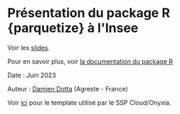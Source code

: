 # Présentation du package R {parquetize} à l'Insee

Voir les [slides](https://ddotta.github.io/parquetize_presentation/).

Pour en savoir plus, voir [la documentation du package R](https://github.com/ddotta/parquetize)

Date : Juin 2023

Auteur : [Damien Dotta](https://github.com/ddotta) (Agreste - France)

Voir [ici](https://github.com/InseeFrLab/onyxia-quarto) pour le template utilisé par le SSP Cloud/Onyxia.
